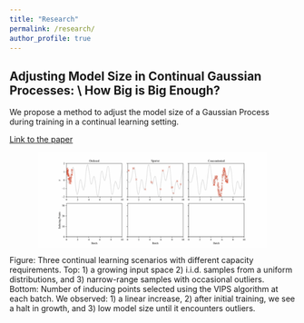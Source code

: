 ```yaml
---
title: "Research"
permalink: /research/
author_profile: true
---
```


## Adjusting Model Size in Continual Gaussian Processes: \\ How Big is Big Enough?

 We propose a method to adjust the model size of a Gaussian Process during training in a continual learning setting.
 
[Link to the paper](https://arxiv.org/pdf/2408.07588)


<img src="/images/animated_batches.gif" alt="Dynamic Model Adjustment" style="width: 80%; max-width: 600px; display: block; margin: 0 auto;">


Figure: Three continual learning scenarios with different capacity requirements. Top: 1) a growing input space 2) i.i.d. samples from a uniform distributions, and 3) narrow-range samples with occasional outliers. Bottom: Number of inducing points selected using the VIPS algorithm at each batch. We observed: 1) a linear increase, 2) after initial training, we see a halt in growth, and 3) low model size until it encounters outliers.

